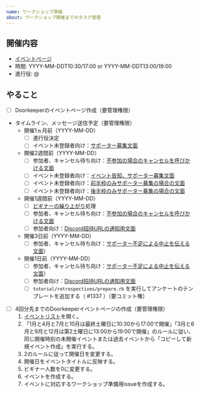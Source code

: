 ```yaml
---
name: ワークショップ準備
about: ワークショップ開催までのタスク管理
---
```


## 開催内容

- [イベントページ](https://oss-gate.doorkeeper.jp/events/TODO)
- 時間: YYYY-MM-DDT10:30/17:00 or YYYY-MM-DDT13:00/19:00
- 進行役: @

## やること

- [ ] Doorkeeperのイベントページ作成（要管理権限）
- タイムライン、メッセージ送信予定（要管理権限）
  - 開催1ヵ月前（YYYY-MM-DD）
    - [ ] 進行役決定
    - [ ] イベント未登録者向け：[サポーター募集文面](https://github.com/oss-gate/workshop/raw/master/template/workshop_supporter_invitation.md)
  - 開催2週間前（YYYY-MM-DD）
    - [ ] 参加者、キャンセル待ち向け：[不参加の場合のキャンセルを呼びかける文面](https://github.com/oss-gate/workshop/raw/master/template/workshop_reminder_before_2_weeks.md)
    - [ ] イベント未登録者向け：[イベント告知、サポーター募集文面](https://github.com/oss-gate/workshop/raw/master/template/workshop_supporter_invitation_before_2_weeks.md)
    - [ ] イベント未登録者向け：[前半枠のみサポーター募集の場合の文面](https://github.com/oss-gate/workshop/raw/master/template/workshop_supporter_invitation_only_first_half.md)
    - [ ] イベント未登録者向け：[後半枠のみサポーター募集の場合の文面](https://github.com/oss-gate/workshop/raw/master/template/workshop_supporter_invitation_only_second_half.md)
  - 開催1週間前（YYYY-MM-DD）
    - [ ] [ビギナーの繰り上がり](https://oss-gate.github.io/workshop/beginner-preferential-treatment.html)処理
    - [ ] 参加者、キャンセル待ち向け：[不参加の場合のキャンセルを呼びかける文面](https://github.com/oss-gate/workshop/raw/master/template/workshop_reminder_before_1_week.md)
    - [ ] 参加者向け：[Discord招待URLの通知用文面](https://github.com/oss-gate/workshop/raw/master/template/workshop_discord_url.md)
  - 開催3日前（YYYY-MM-DD）
    - [ ] 参加者、キャンセル待ち向け：[サポーター不足による中止を伝える文面](https://github.com/oss-gate/workshop/raw/master/template/workshop_canceled.md)）
  - 開催1日前（YYYY-MM-DD）
    - [ ] 参加者、キャンセル待ち向け：[サポーター不足による中止を伝える文面](https://github.com/oss-gate/workshop/raw/master/template/workshop_canceled.md)）
    - [ ] 参加者向け：[Discord招待URLの通知用文面](https://github.com/oss-gate/workshop/raw/master/template/workshop_discord_url_reminder.md)
    - [ ] `tutorial/retrospectives/prepare.rb` を実行してアンケートのテンプレートを追加する（ #1337 ）（要コミット権）
- [ ] 4回分先までのDoorkeeperイベントページの作成（要管理権限）
  1. [イベントリスト](https://manage.doorkeeper.jp/groups/oss-gate/events)を開く。
  2. 「1月と4月と7月と10月は最終土曜日に10:30から17:00で開催」「3月と6月と9月と12月は第2土曜日に13:00から19:00で開催」のルールに従い、同じ開催時刻の未開催イベントまたは過去イベントから「コピーして新規イベント作成」を実行する。
  3. 2のルールに従って開催日を変更する。
  4. 開催日をイベントタイトルに反映する。
  5. ビギナー人数を0に変更する。
  6. イベントを作成する。
  7. イベントに対応するワークショップ準備用issueを作成する。
